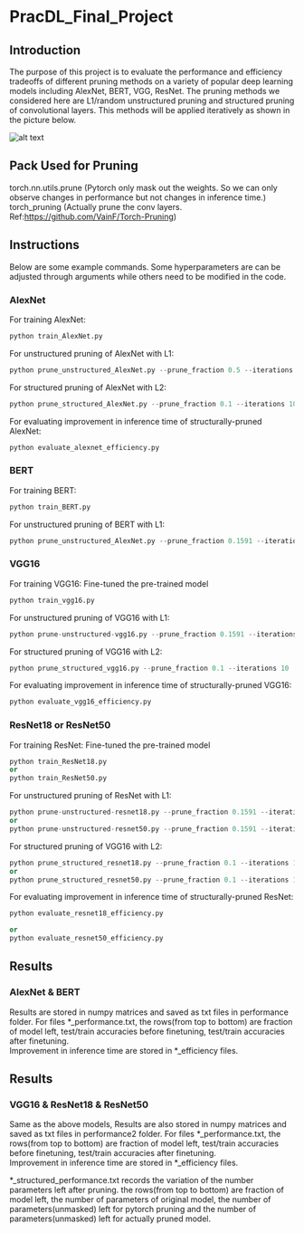 # PracDL_Final_Project
## Introduction
The purpose of this project is to evaluate the performance and efficiency 
tradeoffs of different pruning methods on a variety of popular deep learning 
models including AlexNet, BERT, VGG, ResNet. The pruning methods we considered
here are L1/random unstructured pruning and structured pruning of convolutional
layers. This methods will be applied iteratively as shown in the picture below.

![alt text](http://jacobgil.github.io/assets/pruning_steps.png)

## Pack Used for Pruning
torch.nn.utils.prune (Pytorch only mask out the weights. So we can only observe 
changes in performance but not changes in inference time.)  
torch_pruning (Actually prune the conv layers. Ref:https://github.com/VainF/Torch-Pruning)

## Instructions
Below are some example commands. Some hyperparameters are can be adjusted
through arguments while others need to be modified in the code.

### AlexNet
For training AlexNet:
```python
python train_AlexNet.py
```
For unstructured pruning of AlexNet with L1:
```python
python prune_unstructured_AlexNet.py --prune_fraction 0.5 --iterations 6
```
For structured pruning of AlexNet with L2:
```python
python prune_structured_AlexNet.py --prune_fraction 0.1 --iterations 10
```
For evaluating improvement in inference time of structurally-pruned AlexNet:
```python
python evaluate_alexnet_efficiency.py
```
### BERT
For training BERT:
```python
python train_BERT.py
```
For unstructured pruning of BERT with L1:
```python
python prune_unstructured_AlexNet.py --prune_fraction 0.1591 --iterations 12
```

### VGG16
For training VGG16: Fine-tuned the pre-trained model
```python
python train_vgg16.py
```
For unstructured pruning of VGG16 with L1:
```python
python prune-unstructured-vgg16.py --prune_fraction 0.1591 --iterations 12
```
For structured pruning of VGG16 with L2:
```python
python prune_structured_vgg16.py --prune_fraction 0.1 --iterations 10
```
For evaluating improvement in inference time of structurally-pruned VGG16:
```python
python evaluate_vgg16_efficiency.py
```


### ResNet18 or ResNet50 
For training ResNet: Fine-tuned the pre-trained model
```python
python train_ResNet18.py
or
python train_ResNet50.py
```
For unstructured pruning of ResNet with L1:
```python
python prune-unstructured-resnet18.py --prune_fraction 0.1591 --iterations 10
or 
python prune-unstructured-resnet50.py --prune_fraction 0.1591 --iterations 10
```
For structured pruning of VGG16 with L2:
```python
python prune_structured_resnet18.py --prune_fraction 0.1 --iterations 10
or
python prune_structured_resnet50.py --prune_fraction 0.1 --iterations 10
```

For evaluating improvement in inference time of structurally-pruned ResNet:
```python
python evaluate_resnet18_efficiency.py

or 
python evaluate_resnet50_efficiency.py
```


## Results
### AlexNet & BERT
Results are stored in numpy matrices and saved as txt files in performance folder.
For files *_performance.txt, the rows(from top to bottom) are fraction of model left, 
test/train accuracies before finetuning, test/train accuracies after finetuning.  
Improvement in inference time are stored in *_efficiency files.

## Results
### VGG16 & ResNet18 & ResNet50
Same as the above models, Results are also stored in numpy matrices and saved as txt files in performance2 folder.
For files *_performance.txt, the rows(from top to bottom) are fraction of model left, 
test/train accuracies before finetuning, test/train accuracies after finetuning.  
Improvement in inference time are stored in *_efficiency files.

*_structured_performance.txt records the variation of the number parameters left after pruning.
the rows(from top to bottom) are fraction of model left, the number of parameters of original model, the number of parameters(unmasked) left for pytorch pruning and the number of parameters(unmasked) left for actually pruned model.


